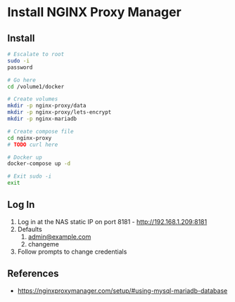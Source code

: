 # Install NGINX Proxy Manager


## Install

```bash
# Escalate to root
sudo -i
password

# Go here
cd /volume1/docker

# Create volumes
mkdir -p nginx-proxy/data
mkdir -p nginx-proxy/lets-encrypt
mkdir -p nginx-mariadb

# Create compose file
cd nginx-proxy
# TODO curl here

# Docker up
docker-compose up -d

# Exit sudo -i
exit
```

## Log In

1. Log in at the NAS static IP on port 8181 - http://192.168.1.209:8181
2. Defaults 
   1. admin@example.com
   2. changeme
3. Follow prompts to change credentials


## References

* https://nginxproxymanager.com/setup/#using-mysql-mariadb-database


